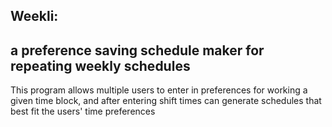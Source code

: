## Weekli: 
## a preference saving schedule maker for repeating weekly schedules

This program allows multiple users to enter in preferences for working a given time block, and after entering shift times can generate schedules that best fit the users' time preferences
